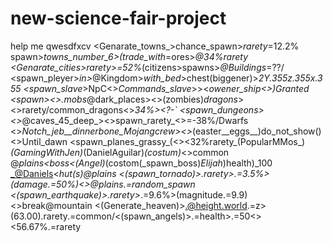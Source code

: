 # new-science-fair-project
help me qwesdfxcv
<Genarate_towns_>chance_spawn>_rarety_=12.2%
<Villagers>spawn>_towns_number_6>(trade_with_=ores>_@34%_rarety
<Genarate_cities>rarety>_=52%_(citizens>spawns>_@Buildings_=??/
<spawn_pleyer>_in>_@Kingdom>_with_bed_>chest(biggener)>_2Y.355z.355x.355
<spawn_slave_>NpC<>_Commands_slave_>><_owener_ship<>)_Granted
<spawn_><>.mobs_@dark_places><>(zombies)_dragons_><>rarety/common_dragons<>_34%><?-`
<spawn_dungeons><>_@caves_45_deep_><>spawn_rarety_<>=-38%/Dwarfs
<spawn><>_Notch_jeb__dinnerbone_Mojangcrew><>_(easter__eggs__)do_not_show()<>Until_dawn
<spawn_planes_grassy_(<><32%rarety_(PopularMMos_)_(GamingWithJen)_(DanielAguilar)_(costum)_<>common
<spawn>@_plains<_boss<_(Angel)_(costom(_spawn_boss)_Elijah_)health)_100
<armour><_@Daniels><_hut(s)@_plains
<(spawn_tornado)>.rarety>_.=3.5%>(damage.=50%)<>@plains.=random_spawn
<(spawn_earthquake)>.rarety>_.=9.6%>(magnitude.=9.9)<>break@mountain
<(Generate_heaven)>.@height.world.=z>(63.00).rarety.=common/<(spawn_angels)>.=health>.=50<><56.67%.=rarety
